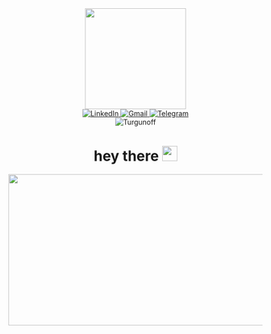 <div id="header" align="center">
  <img src="https://media.giphy.com/media/M9gbBd9nbDrOTu1Mqx/giphy.gif" width="200"/>
  <div id="badges" align="center">
  <a href="https://www.linkedin.com/in/turgunoff">
    <img src="https://img.shields.io/badge/LinkedIn-blue?style=plastic&logo=linkedin&logoColor=white" alt="LinkedIn"/>
  </a>
  <a href="mailto:eldorturgunov777@gmail.com">
    <img src="https://img.shields.io/badge/Gmail-red?style=plastic&logo=gmail&logoColor=white" alt="Gmail"/>
  </a>
  <a href="https://t.me/e_turgunoff">
    <img src="https://img.shields.io/badge/Telegram-blue?style=plastic&logo=telegram&logoColor=white" alt="Telegram"/>
  </a>
</div>
</div>
<div id="badges" align="center">
  <img src="https://komarev.com/ghpvc/?username=Turgunoff&style=plastic&color=blue" alt="Turgunoff"/>
</div>
<div id="badges" align="center">
  <h1>
  hey there
  <img src="https://media.giphy.com/media/hvRJCLFzcasrR4ia7z/giphy.gif" width="30px"/>
</h1>
</div>
<div align="center">
  <img src="https://media.giphy.com/media/dWesBcTLavkZuG35MI/giphy.gif" width="600" height="300"/>
</div>

